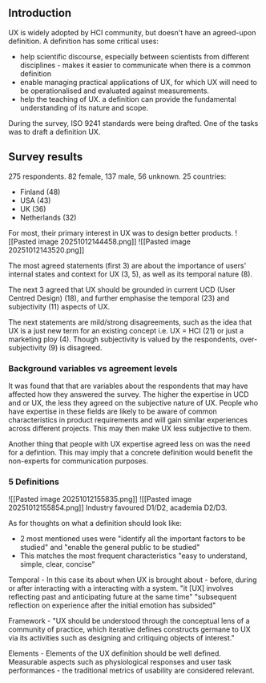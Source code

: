 
## Introduction

UX is widely adopted by HCI community, but doesn't have an agreed-upon definition.
A definition has some critical uses:
- help scientific discourse, especially between scientists from different disciplines - makes it easier to communicate when there is a common definition
- enable managing practical applications of UX, for which UX will need to be operationalised and evaluated against measurements.
- help the teaching of UX. a definition can provide the fundamental understanding of its nature and scope.

During the survey, ISO 9241 standards were being drafted. One of the tasks was to draft a definition UX.

## Survey results

275 respondents. 82 female, 137 male, 56 unknown. 25 countries:
- Finland (48)
- USA (43)
- UK (36)
- Netherlands (32)

For most, their primary interest in UX was to design better products.
![[Pasted image 20251012144458.png]]
![[Pasted image 20251012143520.png]]

The most agreed statements (first 3) are about the importance of users' internal states and context for UX (3, 5), as well as its temporal nature (8).

The next 3 agreed that UX should be grounded in current UCD (User Centred Design) (18), and further emphasise the temporal (23) and subjectivity (11) aspects of UX.

The next statements are mild/strong disagreements, such as the idea that UX is a just new term for an existing concept i.e. UX = HCI (21) or just a marketing ploy (4). Though subjectivity is valued by the respondents, over-subjectivity (9) is disagreed.

### Background variables vs agreement levels
It was found that that are variables about the respondents that may have affected how they answered the survey.
The higher the expertise in UCD and or UX, the less they agreed on the subjective nature of UX. People who have expertise in these fields are likely to be aware of common characteristics in product requirements and will gain similar experiences across different projects. This may then make UX less subjective to them.

Another thing that people with UX expertise agreed less on was the need for a defintion. This may imply that a concrete definition would benefit the non-experts for communication purposes.

### 5 Definitions
![[Pasted image 20251012155835.png]]
![[Pasted image 20251012155854.png]]
Industry favoured D1/D2, academia D2/D3. 

As for thoughts on what a definition should look like:
- 2 most mentioned uses were "identify all the important factors to be studied" and "enable the general public to be studied"
- This matches the most frequent characteristics "easy to understand, simple, clear, concise"

Temporal - In this case its about when UX is brought about - before, during or after interacting with a interacting with a system.
"it \[UX\] involves reflecting past and anticipating future at the same time"
"subsequent reflection on experience after the initial emotion has subsided"

Framework - "UX should be understood through the conceptual lens of a community of practice, which iterative defines constructs germane to UX via its activities such as designing and critiquing objects of interest."

Elements - Elements of the UX definition should be well defined. Measurable aspects such as physiological responses and user task performances - the traditional metrics of usability are considered relevant.








